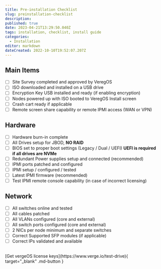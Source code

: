 ```yaml
---
title: Pre-installation Checklist
slug: preinstallation-checklist
description: 
published: true
date: 2023-04-21T13:29:50.040Z
tags: installation, checklist, install guide
categories:
  - Installation
editor: markdown
dateCreated: 2022-10-10T19:52:07.207Z
---
```


## Main Items
- [ ] Site Survey completed and approved by VeregOS
- [ ] ISO downloaded and installed on a USB drive
- [ ] Encryption Key USB installed and ready (if enabling encryption)
- [ ] Nodes powered up with ISO booted to VeregOS Install screen
- [ ] Crash cart ready if applicable
- [ ] Remote screen share capability or remote IPMI access (WAN or VPN)

## Hardware
- [ ] Hardware burn-in complete
- [ ] All Drives setup for JBOD, **NO RAID**
- [ ] BIOS set to proper boot settings (Legacy / Dual / UEFI) **UEFI is required if all drives are NVMe**
- [ ] Redundant Power supplies setup and connected (recommended)
- [ ] IPMI ports patched and configured
- [ ] IPMI setup / configured / tested
- [ ] Latest IPMI firmware (recommended)
- [ ] Test IPMI remote console capability (in case of incorrect licensing)

## Network
- [ ] All switches online and tested
- [ ] All cables patched
- [ ] All VLANs configured (core and external)
- [ ] All switch ports configured (core and external)
- [ ] 2 NICs per node minimum and separate switches
- [ ] Correct Supported SFP modules (if applicable)
- [ ] Correct IPs validated and available
<br>
[Get vergeOS license keys](https://www.verge.io/test-drive){ target="_blank" .md-button }
